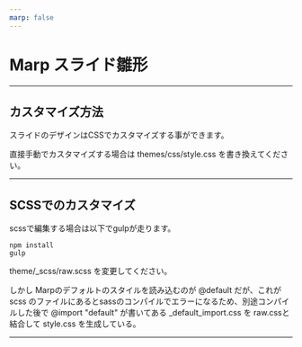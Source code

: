 ```yaml
---
marp: false
---
```

<!-- 
theme: my_theme
size: 4:3
paginate: true
style: |
_paginate: false 
-->
<!-- _class: title -->
<!-- Scoped style -->
<style scoped>
  /*
section{
  background: yellow;
}
*/
</style>

# Marp スライド雛形

---
## カスタマイズ方法

スライドのデザインはCSSでカスタマイズする事ができます。

直接手動でカスタマイズする場合は themes/css/style.css を書き換えてください。

---

## SCSSでのカスタマイズ

scssで編集する場合は以下でgulpが走ります。

```
npm install
gulp
````

theme/_scss/raw.scss を変更してください。

しかし Marpのデフォルトのスタイルを読み込むのが @default だが、これが scss のファイルにあるとsassのコンパイルでエラーになるため、別途コンパイルした後で @import "default" が書いてある _default_import.css を raw.cssと結合して style.css を生成している。

---